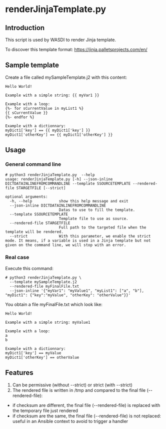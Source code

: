 # renderJinjaTemplate.py

## Introduction

This script is used by WASDI to render Jinja template.

To discover this template format: https://jinja.palletsprojects.com/en/

## Sample template

Create a file called mySampleTemplate.j2 with this content:

```
Hello World!

Example with a simple string: {{ myVar1 }}

Example with a loop:
{%- for sCurrentValue in myList1 %}
{{ sCurrentValue }}
{%- endfor %}

Example with a dictionnary:
myDict1['key'] == {{ myDict1['key'] }}
myDict1['otherKey'] == {{ myDict1['otherKey'] }}
```

## Usage

### General command line

```
# python3 renderJinjaTemplate.py  --help
usage: renderJinjaTemplate.py [-h] --json-inline DICTDATAINLINEFROMCOMMANDLINE --template SSOURCETEMPLATE --rendered-file STARGETFILE [--strict]

optional arguments:
  -h, --help            show this help message and exit
  --json-inline DICTDATAINLINEFROMCOMMANDLINE
                        Datas to use to fill the template.
  --template SSOURCETEMPLATE
                        Template file to use as source.
  --rendered-file STARGETFILE
                        Full path to the targeted file when the template will be rendered.
  --strict              With this parameter, we enable the strict mode. It means, if a variable is used in a Jinja template but not given on the command line, we will stop with an error.
```

### Real case

Execute this command:

```
# python3 renderJinjaTemplate.py \
  --template mySampleTemplate.j2
  --rendered-file myFinalFile.txt
  --json-inline '{"myVar1": "myValue1", "myList1": ["a", "b"], "myDict1": {"key":"myValue", "otherKey": "otherValue"}}'
```

You obtain a file myFinalFile.txt which look like:

```
Hello World!

Example with a simple string: myValue1

Example with a loop:
a
b

Example with a dictionnary:
myDict1['key'] == myValue
myDict1['otherKey'] == otherValue
```

## Features

1. Can be permissive (without --strict) or strict (with --strict)
2. The rendered file is written in /tmp and compared to the final file (--rendered-file):
  - if checksum are different, the final file (--rendered-file) is replaced with the temporary file just rendered
  - if checksum are the same, the final file (--rendered-file) is not replaced: useful in an Ansible context to avoid to trigger a handler
